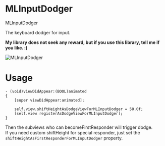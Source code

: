 # MLInputDodger
MLInputDodger

The keyboard dodger for input.

**My library does not seek any reward,
but if you use this library, tell me if you like. :)**

![MLInputDodger](https://raw.githubusercontent.com/molon/MLInputDodger/master/MLInputDodger.gif)

# Usage  

```
- (void)viewDidAppear:(BOOL)animated
{
    [super viewDidAppear:animated];
    
    self.view.shiftHeightAsDodgeViewForMLInputDodger = 50.0f;
    [self.view registerAsDodgeViewForMLInputDodger];
}
```   
Then the subviews who can becomeFirstResponder will trigger dodge.  
If you need custom shiftHeight for special responder, just set the `shiftHeightAsFirstResponderForMLInputDodger` property.